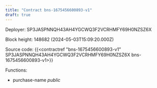 ```yaml
---
title: "Contract bns-1675456600893-v1"
draft: true
---
```

Deployer: SP3JASPNNQH43AH4YGCWQ3F2VCRHMFY69H0NZSZ6X


 



Block height: 148682 (2024-05-03T15:09:20.000Z)

Source code: {{<contractref "bns-1675456600893-v1" SP3JASPNNQH43AH4YGCWQ3F2VCRHMFY69H0NZSZ6X bns-1675456600893-v1>}}

Functions:

* purchase-name _public_

